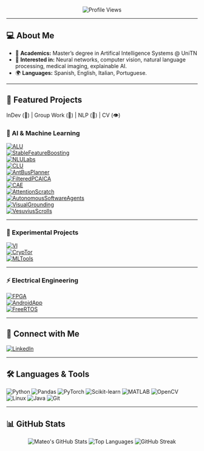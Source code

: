<h1 align="center"></h1>
<p align="center">
  <img src="https://komarev.com/ghpvc/?username=mateo-drr&label=Profile%20views&color=0e75b6&style=flat" alt="Profile Views" />
</p>

---

## 💻 About Me
- 🎯 **Academics:** Master’s degree in Artifical Intelligence Systems @ UniTN
- 🧠 **Interested in:** Neural networks, computer vision, natural language processing, medical imaging, explainable AI.  
- 🌍 **Languages:** Spanish, English, Italian, Portuguese.

---

## 📂 Featured Projects

InDev (🚧) | Group Work (👥) | NLP (💬) | CV (👁️) 

### 🧠 AI & Machine Learning
[![ALU](https://img.shields.io/badge/👁️_ALU-Autonomous_Lung_Ultrasound-blue?style=for-the-badge)](https://github.com/Mateo-drr/ALU-Autonomous-Lung-Ultrasound)  
[![StableFeatureBoosting](https://img.shields.io/badge/SFB-Stable_Feature_Boosting-green?style=for-the-badge)](https://github.com/Mateo-drr/StableFeatureBoosting)  
[![NLULabs](https://img.shields.io/badge/💬_NLULabs-Natural_Language_Understanding_Labs-orange?style=for-the-badge)](https://github.com/Mateo-drr/NLULabs)  
[![CLU](https://img.shields.io/badge/🚧💬_CLU-Codified_Likeness_Unit-lightgrey?style=for-the-badge)](https://github.com/Mateo-drr/CLU)  
[![AntBusPlanner](https://img.shields.io/badge/ACO-Ant_Bus_Planner-purple?style=for-the-badge)](https://github.com/Mateo-drr/AntsBusPlanner)  
[![FilteredPCAICA](https://img.shields.io/badge/FP&ICA-Filtered_PCA_&_ICA-yellow?style=for-the-badge)](https://github.com/Mateo-drr/FilteredP-ICA)  
[![CAE](https://img.shields.io/badge/👥👁️_ImgCompCAE-Image_Compression_CAE-orange?style=for-the-badge)](https://github.com/Mateo-drr/CompressiveCAE)  
[![AttentionScratch](https://img.shields.io/badge/💬👁️_Attention-From_Scratch-blueviolet?style=for-the-badge)](https://github.com/Mateo-drr/AttentionFromScratch)  
[![AutonomousSoftwareAgents](https://img.shields.io/badge/👥_ASA_DeliverooJS-Autonomous_Software_Agents_Deliveroo_Game-lightblue?style=for-the-badge)](https://github.com/debryu/Autonomous-Software-Agents)  
[![VisualGrounding](https://img.shields.io/badge/👥💬👁️_CLIP_VG-Clip_Based_Visual_Grounding-red?style=for-the-badge)](https://github.com/debryu/Visual-Grounding)  
[![VesuviusScrolls](https://img.shields.io/badge/👥👁️_RepMoDE-Vesuvius_Scrolls-9cf?style=for-the-badge)](https://github.com/debryu/VesuviusScrolls)  

---

### 🚀 Experimental Projects  

[![VI](https://img.shields.io/badge/🚧💬_VI-Virtual_Intelligence-orange?style=for-the-badge)](https://github.com/Mateo-drr/VI-VirtualIntelligence)  
[![CrypTor](https://img.shields.io/badge/🚧👥_CrypTor-Crypto_Price_Predictor-lightgrey?style=for-the-badge)](https://github.com/Mateo-drr/Cryp-Tor)  
[![MLTools](https://img.shields.io/badge/MLTools-Deep_Learning_Blocks_&_Utilities-blue?style=for-the-badge)](https://github.com/Mateo-drr/MLTools)  

---

### ⚡ Electrical Engineering  

[![FPGA](https://img.shields.io/badge/👥_FPGA-Arcade_Game-darkgreen?style=for-the-badge)](https://github.com/Mateo-drr/FPGA_arcadeGame)  
[![AndroidApp](https://img.shields.io/badge/👥_Android-Greenhouse_Control_APP-3DDC84?style=for-the-badge&logo=android&logoColor=white)](https://github.com/Mateo-drr/PDM)  
[![FreeRTOS](https://img.shields.io/badge/👥_FreeRTOS-Greenhouse_Control_System-00599C?style=for-the-badge)](https://github.com/Mateo-drr/FreeRTOSGrenhouse)  


---

## 🤝 Connect with Me

[![LinkedIn](https://img.shields.io/badge/LinkedIn-0A66C2?style=for-the-badge&logo=linkedin&logoColor=white)](https://linkedin.com/in/mateodrr)

---

## 🛠️ Languages & Tools

![Python](https://img.shields.io/badge/Python-3776AB?style=for-the-badge&logo=python&logoColor=white)
![Pandas](https://img.shields.io/badge/Pandas-150458?style=for-the-badge&logo=pandas&logoColor=white)
![PyTorch](https://img.shields.io/badge/PyTorch-EE4C2C?style=for-the-badge&logo=pytorch&logoColor=white)
![Scikit-learn](https://img.shields.io/badge/Scikit--Learn-F7931E?style=for-the-badge&logo=scikit-learn&logoColor=white)
![MATLAB](https://img.shields.io/badge/Matlab-0076A8?style=for-the-badge&logo=mathworks&logoColor=white)
![OpenCV](https://img.shields.io/badge/OpenCV-5C3EE8?style=for-the-badge&logo=opencv&logoColor=white)
![Linux](https://img.shields.io/badge/Linux-FCC624?style=for-the-badge&logo=linux&logoColor=black)
![Java](https://img.shields.io/badge/Java-ED8B00?style=for-the-badge&logo=oracle&logoColor=white)
![Git](https://img.shields.io/badge/Git-F05032?style=for-the-badge&logo=git&logoColor=white)

---

## 📊 GitHub Stats

<div align="center">
  <img src="https://github-readme-stats.vercel.app/api?username=mateo-drr&show_icons=true&theme=dark&hide_border=true" alt="Mateo's GitHub Stats" />
  <img src="https://github-readme-stats.vercel.app/api/top-langs/?username=mateo-drr&layout=compact&theme=dark&hide_border=true" alt="Top Languages" />
  <img src="https://github-readme-streak-stats.herokuapp.com/?user=mateo-drr&theme=dark&hide_border=true&v=1" alt="GitHub Streak" />
</div>
